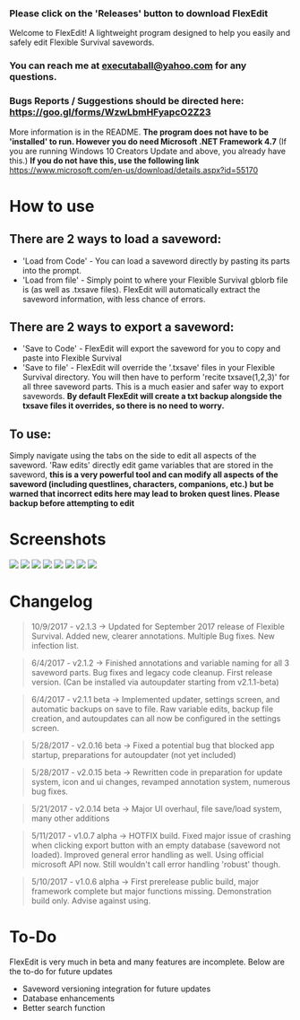 ### Please click on the 'Releases' button to download FlexEdit

Welcome to FlexEdit! A lightweight program designed to help you easily and safely edit Flexible Survival savewords.

### You can reach me at executaball@yahoo.com for any questions. 
### Bugs Reports / Suggestions should be directed here: https://goo.gl/forms/WzwLbmHFyapcO2Z23

More information is in the README. **The program does not have to be 'installed' to run. However you do need Microsoft .NET Framework 4.7** (If you are running Windows 10 Creators Update and above, you already have this.) **If you do not have this, use the following link** https://www.microsoft.com/en-us/download/details.aspx?id=55170

# [](#How_to_use)How to use
## There are 2 ways to load a saveword:
* 'Load from Code' - You can load a saveword directly by pasting its parts into the prompt.
* 'Load from file' - Simply point to where your Flexible Survival gblorb file is (as well as .txsave files). FlexEdit will automatically extract the saveword information, with less chance of errors. 

## There are 2 ways to export a saveword:
* 'Save to Code' - FlexEdit will export the saveword for you to copy and paste into Flexible Survival
* 'Save to file' - FlexEdit will override the '.txsave' files in your Flexible Survival directory. You will then have to perform 'recite txsave(1,2,3)' for all three saveword parts. This is a much easier and safer way to export savewords. **By default FlexEdit will create a txt backup alongside the txsave files it overrides, so there is no need to worry.**

## To use:
Simply navigate using the tabs on the side to edit all aspects of the saveword. 'Raw edits' directly edit game variables that are stored in the saveword, **this is a very powerful tool and can modify all aspects of the saveword (including questlines, characters, companions, etc.) but be warned that incorrect edits here may lead to broken quest lines. Please backup before attempting to edit**

# [](#Screenshots)Screenshots

![](http://i.imgur.com/QBhoP4K.jpg)
![](http://i.imgur.com/pqeHWjy.jpg)
![](http://i.imgur.com/7kcEsih.jpg)
![](http://i.imgur.com/7N0Lvde.jpg)
![](http://i.imgur.com/0TVcxbm.jpg)
![](http://i.imgur.com/Vkfkbib.jpg)
![](http://i.imgur.com/AfjqT99.jpg)
![](http://i.imgur.com/uMRaY3W.jpg)

# [](#Changelog)Changelog
>10/9/2017 - v2.1.3 -> Updated for September 2017 release of Flexible Survival. Added new, clearer annotations. Multiple Bug fixes. New infection list.

>6/4/2017 - v2.1.2 -> Finished annotations and variable naming for all 3 saveword parts. Bug fixes and legacy code cleanup. First release version. (Can be installed via autoupdater starting from v2.1.1-beta)

>6/4/2017 - v2.1.1 beta -> Implemented updater, settings screen, and automatic backups on save to file. Raw variable edits, backup file creation, and autoupdates can all now be configured in the settings screen.

>5/28/2017 - v2.0.16 beta -> Fixed a potential bug that blocked app startup, preparations for autoupdater (not yet included)

>5/28/2017 - v2.0.15 beta -> Rewritten code in preparation for update system, icon and ui changes, revamped annotation system, numerous bug fixes.

>5/21/2017 - v2.0.14 beta -> Major UI overhaul, file save/load system, many other additions

>5/11/2017 - v1.0.7 alpha -> HOTFIX build. Fixed major issue of crashing when clicking export button with an empty database (saveword not loaded). Improved general error handling as well. Using official microsoft API now. Still wouldn't call error handling 'robust' though.

>5/10/2017 - v1.0.6 alpha -> First prerelease public build, major framework complete but major functions missing. Demonstration build only. Advise against using. 


# [](#To-Do)To-Do
FlexEdit is very much in beta and many features are incomplete. Below are the to-do for future updates
* Saveword versioning integration for future updates
* Database enhancements
* Better search function
